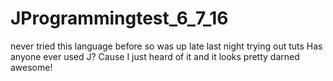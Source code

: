 # JProgrammingtest_6_7_16
never tried this language before so was up late last night trying out tuts
Has anyone ever used J? Cause I just heard of it and it looks pretty darned awesome!
